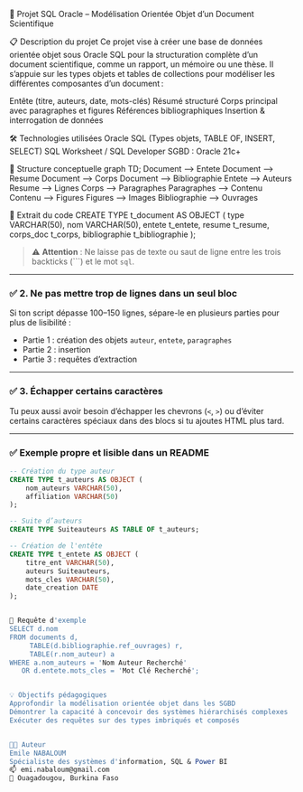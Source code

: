 🧠 Projet SQL Oracle – Modélisation Orientée Objet d’un Document Scientifique

📋 Description du projet
Ce projet vise à créer une base de données orientée objet sous Oracle SQL pour la structuration complète d’un document scientifique, comme un rapport, un mémoire ou une thèse.
Il s’appuie sur les types objets et tables de collections pour modéliser les différentes composantes d’un document :

Entête (titre, auteurs, date, mots-clés)
Résumé structuré
Corps principal avec paragraphes et figures
Références bibliographiques
Insertion & interrogation de données

🛠️ Technologies utilisées
Oracle SQL (Types objets, TABLE OF, INSERT, SELECT)
SQL Worksheet / SQL Developer
SGBD : Oracle 21c+

🧱 Structure conceptuelle
graph TD;
  Document --> Entete
  Document --> Resume
  Document --> Corps
  Document --> Bibliographie
  Entete --> Auteurs
  Resume --> Lignes
  Corps --> Paragraphes
  Paragraphes --> Contenu
  Contenu --> Figures
  Figures --> Images
  Bibliographie --> Ouvrages

📂 Extrait du code
CREATE TYPE t_document AS OBJECT (
  type VARCHAR(50),
  nom VARCHAR(50),
  entete t_entete,
  resume t_resume,
  corps_doc t_corps,
  bibliographie t_bibliographie
);




> ⚠️ **Attention** : Ne laisse pas de texte ou saut de ligne entre les trois backticks (```) et le mot `sql`.

---

### ✅ 2. Ne pas mettre trop de lignes dans un seul bloc

Si ton script dépasse 100–150 lignes, sépare-le en plusieurs parties pour plus de lisibilité :
- Partie 1 : création des objets `auteur`, `entete`, `paragraphes`
- Partie 2 : insertion
- Partie 3 : requêtes d’extraction

---

### ✅ 3. Échapper certains caractères

Tu peux aussi avoir besoin d’échapper les chevrons (`<`, `>`) ou d’éviter certains caractères spéciaux dans des blocs si tu ajoutes HTML plus tard.

---

### ✅ Exemple propre et lisible dans un README

```sql
-- Création du type auteur
CREATE TYPE t_auteurs AS OBJECT (
    nom_auteurs VARCHAR(50),
    affiliation VARCHAR(50)
);

-- Suite d’auteurs
CREATE TYPE Suiteauteurs AS TABLE OF t_auteurs;

-- Création de l'entête
CREATE TYPE t_entete AS OBJECT (
    titre_ent VARCHAR(50), 
    auteurs Suiteauteurs, 
    mots_cles VARCHAR(50),
    date_creation DATE
);


📌 Requête d'exemple
SELECT d.nom
FROM documents d,
     TABLE(d.bibliographie.ref_ouvrages) r,
     TABLE(r.nom_auteur) a
WHERE a.nom_auteurs = 'Nom Auteur Recherché'
   OR d.entete.mots_cles = 'Mot Clé Recherché';


💡 Objectifs pédagogiques
Approfondir la modélisation orientée objet dans les SGBD
Démontrer la capacité à concevoir des systèmes hiérarchisés complexes
Exécuter des requêtes sur des types imbriqués et composés


👨‍💻 Auteur
Emile NABALOUM
Spécialiste des systèmes d'information, SQL & Power BI
📫 emi.nabaloum@gmail.com
📍 Ouagadougou, Burkina Faso


